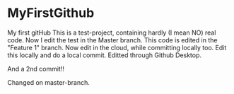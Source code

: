 # MyFirstGithub
My first gitHub
This is a test-project, containing hardly (I mean NO) real code.
Now I edit the test in the Master branch.
This code is edited in the "Feature 1" branch.
Now edit in the cloud, while committing locally too.
Edit this locally and do a local commit.
Editted through Github Desktop.


And a 2nd commit!!


Changed on master-branch.

